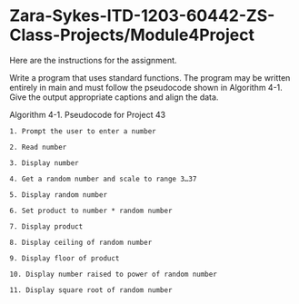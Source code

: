 # Zara-Sykes-ITD-1203-60442-ZS-Class-Projects/Module4Project

Here are the instructions for the assignment.

Write a program that uses standard functions. The program may be written entirely in main and must follow the pseudocode shown in Algorithm 4-1. Give the output appropriate captions and align the data.

Algorithm 4-1. Pseudocode for Project 43

    1. Prompt the user to enter a number

    2. Read number

    3. Display number

    4. Get a random number and scale to range 3…37

    5. Display random number

    6. Set product to number * random number

    7. Display product

    8. Display ceiling of random number

    9. Display floor of product

    10. Display number raised to power of random number

    11. Display square root of random number
